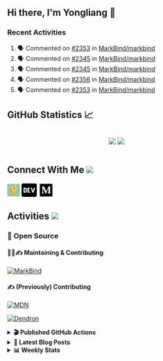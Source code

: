 ## Hi there, I'm Yongliang 👋

### Recent Activities

<!--START_SECTION:activity-->
1. 🗣 Commented on [#2353](https://github.com/MarkBind/markbind/issues/2353#issuecomment-1686439479) in [MarkBind/markbind](https://github.com/MarkBind/markbind)
2. 🗣 Commented on [#2345](https://github.com/MarkBind/markbind/pull/2345#issuecomment-1685457514) in [MarkBind/markbind](https://github.com/MarkBind/markbind)
3. 🗣 Commented on [#2345](https://github.com/MarkBind/markbind/pull/2345#issuecomment-1685042941) in [MarkBind/markbind](https://github.com/MarkBind/markbind)
4. 🗣 Commented on [#2356](https://github.com/MarkBind/markbind/pull/2356#issuecomment-1684920171) in [MarkBind/markbind](https://github.com/MarkBind/markbind)
5. 🗣 Commented on [#2353](https://github.com/MarkBind/markbind/issues/2353#issuecomment-1684919397) in [MarkBind/markbind](https://github.com/MarkBind/markbind)
<!--END_SECTION:activity-->

## GitHub Statistics :chart_with_upwards_trend:
<div align="center">
<div style="display: flex; align-items: center; justify-content: center;">

[![](https://github-readme-stats-tlylt.vercel.app/api?username=tlylt&show_icons=true&theme=tokyonight&hide_border=true&locale=en)](https://github.com/tlylt)
[![](https://github-readme-streak-stats.herokuapp.com/?user=tlylt&theme=tokyonight&hide_border=true)](https://github.com/tlylt)
</div>
</div>

## Connect With Me <img src="https://media.giphy.com/media/2wh5K5yE3ulp3xgYcG/giphy-downsized.gif" width="30">

<a href="https://www.yongliangliu.com/" target="_blank"><img align="center" src="static/site-icon.png" alt="yongliangliu.com" height="29" width="29" /></a>
<a href="https://dev.to/tlylt" target="_blank"><img align="center" src="static/dev-badge.svg" alt="dev.to/tlylt" height="35" width="35" /></a>
<a href="https://tlylt.medium.com" target="_blank"><img align="center" src="static/medium.png" alt="tlylt.medium.com" height="35" width="35" /></a>

## Activities <img src="https://media.giphy.com/media/WUlplcMpOCEmTGBtBW/giphy.gif" width="30">

### 🔭 Open Source

#### 👷‍♂️✍️ Maintaining & Contributing
[![MarkBind](https://github-readme-stats-tlylt.vercel.app/api/pin/?username=markbind&repo=markbind)](https://github.com/MarkBind/markbind)

#### ✍️ (Previously) Contributing
[![MDN](https://github-readme-stats-tlylt.vercel.app/api/pin/?username=mdn&repo=content)](https://github.com/mdn/content/issues?q=is%3Aopen+involves%3A%40me+sort%3Aupdated-desc)

[![Dendron](https://github-readme-stats-tlylt.vercel.app/api/pin/?username=dendronhq&repo=dendron)](https://github.com/dendronhq/dendron/issues?q=is%3Aopen+involves%3A%40me+sort%3Aupdated-desc)

<details>
<summary> <b>🎬 Published GitHub Actions </b> </summary>

[![install-graphviz](https://github-readme-stats-tlylt.vercel.app/api/pin/?username=tlylt&repo=install-graphviz)](https://github.com/tlylt/install-graphviz)

[![reposense-action](https://github-readme-stats-tlylt.vercel.app/api/pin/?username=tlylt&repo=reposense-action)](https://github.com/tlylt/reposense-action)

[![markbin-action](https://github-readme-stats-tlylt.vercel.app/api/pin/?username=markbind&repo=markbind-action)](https://github.com/MarkBind/markbind-action)

</details>

<details>
<summary> <b>📕 Latest Blog Posts</b> </summary>

<!-- BLOG-POST-LIST:START -->
- [Deploy a ChatGPT API Server in no time](https://www.yongliangliu.com/blog/chatgpt-nextjs-server/)
- [Creating a regex-based Markdown parser in TypeScript](https://www.yongliangliu.com/blog/rmark/)
- [Create VSCode Snippets for Markdown Blog Workflows](https://www.yongliangliu.com/blog/vscode-snippets/)
- [Brag Doc 2023](https://www.yongliangliu.com/blog/brag-doc-2023/)
- [My Journey into Open Source](https://www.yongliangliu.com/blog/my-journey-into-open-source/)
<!-- BLOG-POST-LIST:END -->

</details>

<details>
<summary> <b>📊 Weekly Stats</b> </summary>

<!--START_SECTION:waka-->
![Code Time](http://img.shields.io/badge/Code%20Time-1%2C113%20hrs%202%20mins-blue)

**🐱 My GitHub Data** 

> 📦 652.8 kB Used in GitHub's Storage 
 > 
> 🏆 1,409 Contributions in the Year 2023
 > 
> 🚫 Not Opted to Hire
 > 
> 📜 174 Public Repositories 
 > 
> 🔑 40 Private Repositories 
 > 
**I'm an Early 🐤** 

```text
🌞 Morning                3906 commits        ███████░░░░░░░░░░░░░░░░░░   29.41 % 
🌆 Daytime                3561 commits        ███████░░░░░░░░░░░░░░░░░░   26.82 % 
🌃 Evening                4923 commits        █████████░░░░░░░░░░░░░░░░   37.07 % 
🌙 Night                  889 commits         ██░░░░░░░░░░░░░░░░░░░░░░░   06.69 % 
```
📅 **I'm Most Productive on Wednesday** 

```text
Monday                   1737 commits        ███░░░░░░░░░░░░░░░░░░░░░░   13.08 % 
Tuesday                  1932 commits        ████░░░░░░░░░░░░░░░░░░░░░   14.55 % 
Wednesday                2146 commits        ████░░░░░░░░░░░░░░░░░░░░░   16.16 % 
Thursday                 1673 commits        ███░░░░░░░░░░░░░░░░░░░░░░   12.60 % 
Friday                   1716 commits        ███░░░░░░░░░░░░░░░░░░░░░░   12.92 % 
Saturday                 2019 commits        ████░░░░░░░░░░░░░░░░░░░░░   15.20 % 
Sunday                   2056 commits        ████░░░░░░░░░░░░░░░░░░░░░   15.48 % 
```


📊 **This Week I Spent My Time On** 

```text
🕑︎ Time Zone: Asia/Singapore

💬 Programming Languages: 
TypeScript               4 hrs               █████████████░░░░░░░░░░░░   51.61 % 
Markdown                 2 hrs 56 mins       █████████░░░░░░░░░░░░░░░░   37.96 % 
JSON                     17 mins             █░░░░░░░░░░░░░░░░░░░░░░░░   03.70 % 
CSS                      12 mins             █░░░░░░░░░░░░░░░░░░░░░░░░   02.61 % 
JavaScript               11 mins             █░░░░░░░░░░░░░░░░░░░░░░░░   02.37 % 
```


 Last Updated on 23/08/2023 00:43:36 UTC
<!--END_SECTION:waka-->

</details>
